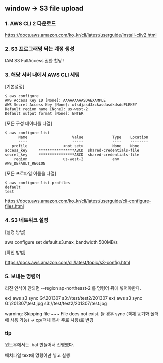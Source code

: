 ## window -> S3 file upload

### 1. AWS CLI 2 다운로드

https://docs.aws.amazon.com/ko_kr/cli/latest/userguide/install-cliv2.html

### 2. S3 프로그래밍 되는 계정 생성

IAM S3 FullAccess 권한 할당 !

### 3. 해당 서버 내에서 AWS CLI 세팅

[기본설정] 

```
$ aws configure
AWS Access Key ID [None]: AAAAAAAAASDAEXAMPLE
AWS Secret Access Key [None]: wlsdjasdJxckasdasdkdsddPLEKEY
Default region name [None]: us-west-2
Default output format [None]: ENTER
```

[모든 구성 데이터를 나열]

```
$ aws configure list
      Name                    Value             Type    Location
      ----                    -----             ----    --------
   profile                <not set>             None    None
access_key     ****************ABCD  shared-credentials-file    
secret_key     ****************ABCD  shared-credentials-file    
    region                us-west-2             env    AWS_DEFAULT_REGION
```

[모든 프로파일 이름을 나열]

```
$ aws configure list-profiles
default
test
```
https://docs.aws.amazon.com/ko_kr/cli/latest/userguide/cli-configure-files.html

### 4. S3 네트워크 설정

[설정 방법]

aws configure set default.s3.max_bandwidth 500MB/s

[확인 방법]

https://docs.aws.amazon.com/cli/latest/topic/s3-config.html

### 5. 보내는 명령어

리젼 인식이 안되면 --region ap-northeast-2 를 명령어 뒤에 넣어야한다.

ex) aws s3 sync G:\201307 s3://test/test2/201307
ex) aws s3 sync G:\201307\test.jpg s3://test/test2/201307/test.jpg

warning: Skipping file ~~~ File does not exist. 뜰 경우 sync (객체 동기화 폴더에 사용 가능) -> cp(객체 복사 주로 사용)로 변경

### tip

윈도우에서는 .bat 만들어서 진행했다.

배치파일 text에 명령어만 넣고 실행


